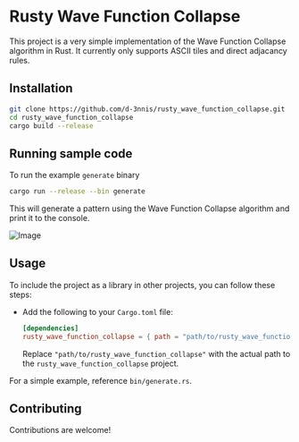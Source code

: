 # Rusty Wave Function Collapse

This project is a very simple implementation of the Wave Function Collapse algorithm in Rust. It currently only supports ASCII tiles and direct adjacancy rules.

## Installation

```sh
git clone https://github.com/d-3nnis/rusty_wave_function_collapse.git
cd rusty_wave_function_collapse
cargo build --release
```

## Running sample code

To run the example `generate` binary

```sh
cargo run --release --bin generate
```


This will generate a pattern using the Wave Function Collapse algorithm and print it to the console.

![Image](https://github.com/user-attachments/assets/f0f2b0bd-acad-4f4a-97c8-0ca7da1b6be5)

## Usage

To include the project as a library in other projects, you can follow these steps:

* Add the following to your `Cargo.toml` file:
  ```toml
  [dependencies]
  rusty_wave_function_collapse = { path = "path/to/rusty_wave_function_collapse" }
  ```
  Replace `"path/to/rusty_wave_function_collapse"` with the actual path to the `rusty_wave_function_collapse` project.

For a simple example, reference `bin/generate.rs`.

## Contributing

Contributions are welcome!

